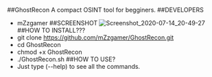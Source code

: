 ##GhostRecon
A compact OSINT tool for begginers.
##DEVELOPERS
- mZzgamer
##SCREENSHOT
![Screenshot_2020-07-14_20-49-27](https://user-images.githubusercontent.com/66206932/87427643-a1676a00-c5d0-11ea-84f5-90c1c52cc45d.png)
##HOW TO INSTALL???
- git clone https://github.com/mZzgamer/GhostRecon.git
- cd GhostRecon
- chmod +x GhostRecon
- ./GhostRecon.sh
##HOW TO USE?
- Just type (--help) to see all the commands.
